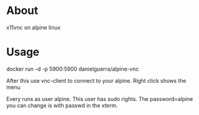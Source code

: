 # About
x11vnc on alpine linux

# Usage
docker run -d -p 5900:5900 danielguerra/alpine-vnc

After this use vnc-client to connect to your alpine.
Right click shows the menu

Every runs as user alpine. This user has sudo rights.
The password=alpine you can change is with passwd in
the xterm.
